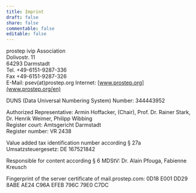 ```yaml
---
title: Imprint
draft: false
share: false
commentable: false
editable: false
---
```

prostep ivip Association  
Dolivostr. 11  
64293 Darmstadt  
Tel. +49-6151-9287-336  
Fax +49-6151-9287-326  
E-Mail: psev(at)prostep.org 
Internet: [www.prostep.org](www.prostep.org/en)

DUNS (Data Universal Numbering System) Number: 344443952

Authorized Representative: Armin Hoffacker, (Chair), Prof. Dr. Rainer Stark, Dr. Henrik Weimer, Philipp Wibbing  
Register court: Amtsgericht Darmstadt  
Register number: VR 2438

Value added tax identification number according § 27a Umsatzsteuergesetz: DE 167521842

Responsible for content according § 6 MDStV: Dr. Alain Pfouga, Fabienne Kreusch

Fingerprint of the server certificate of mail.prostep.com: 0D18 E001 DD29 8ABE AE24 C96A EFEB 796C 79E0 C7DC